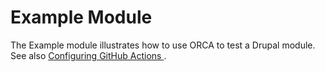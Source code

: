 # Example Module

The Example module illustrates how to use ORCA to test a Drupal module. See also [Configuring GitHub Actions
](../docs/getting-started.md#configuring-github-actions).
